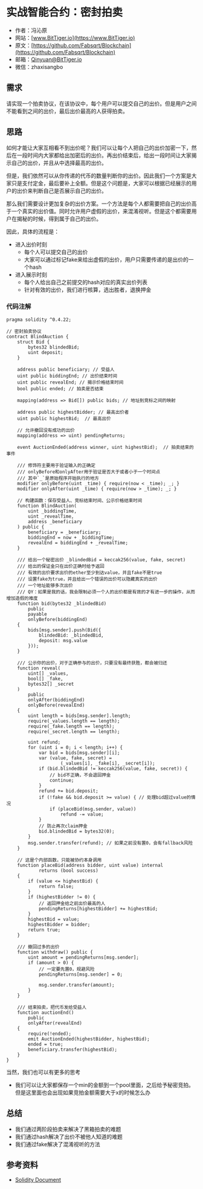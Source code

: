 # 实战智能合约：密封拍卖

- 作者：冯沁原
- 网站：[www.BitTiger.io](https://www.BitTiger.io)
- 原文：[https://github.com/Fabsqrt/Blockchain](https://github.com/Fabsqrt/Blockchain)
- 邮箱：Qinyuan@BitTiger.io
- 微信：zhaxisangbo


## 需求

请实现一个拍卖协议，在该协议中，每个用户可以提交自己的出价。但是用户之间不能看到之间的出价，最后出价最高的人获得拍卖。

## 思路

如何才能让大家互相看不到出价呢？我们可以让每个人把自己的出价加密一下，然后在一段时间内大家都给出加密后的出价。再出价结束后，给出一段时间让大家揭示自己的出价，并且从中选择最高的出价。

但是，我们依然可以从你传递的代币的数量判断你的出价。因此我们一个方案是大家只是支付定金，最后要补上全额。但是这个问题是，大家可以根据已经展示的用户的出价来判断自己是否展示自己的出价。

那么我们需要设计更加复杂的出价方案。一个方法是每个人都需要把自己的出价高于一个真实的出价值。同时允许用户虚假的出价，来混淆视听。但是这个都需要用户在揭秘的时候，得到属于自己的出价。

因此，具体的流程是：
- 进入出价时刻
  - 每个人可以提交自己的出价
  - 大家可以通过标记fake来给出虚假的出价，用户只需要传递的是出价的一个hash
- 进入展示时刻
  - 每个人给出自己之前提交的hash对应的真实出价列表
  - 针对有效的出价，我们进行核算，选出胜者，退换押金

### 代码注解

```solidity
pragma solidity ^0.4.22;

// 密封拍卖协议
contract BlindAuction {
    struct Bid {
        bytes32 blindedBid;
        uint deposit;
    }

    address public beneficiary; // 受益人
    uint public biddingEnd; // 出价结束时间
    uint public revealEnd; // 揭示价格结束时间
    bool public ended; // 拍卖是否结束

    mapping(address => Bid[]) public bids; // 地址到竞标之间的映射

    address public highestBidder; // 最高出价者
    uint public highestBid;  // 最高出价

    // 允许撤回没有成功的出价
    mapping(address => uint) pendingReturns;

    event AuctionEnded(address winner, uint highestBid);  // 拍卖结束的事件

    /// 修饰符主要用于验证输入的正确定
    /// onlyBefore和onlyAfter用于验证是否大于或者小于一个时间点
    /// 其中`_`是原始程序开始执行的地方
    modifier onlyBefore(uint _time) { require(now < _time); _; }
    modifier onlyAfter(uint _time) { require(now > _time); _; }

    // 构建函数：保存受益人、竞标结束时间、公示价格结束时间
    function BlindAuction(
        uint _biddingTime,
        uint _revealTime,
        address _beneficiary
    ) public {
        beneficiary = _beneficiary;
        biddingEnd = now + _biddingTime;
        revealEnd = biddingEnd + _revealTime;
    }

    /// 给出一个秘密出价 _blindedBid = keccak256(value, fake, secret)
    /// 给出的保证金只在出价正确时给予返回
    /// 有效的出价要求出价的ether至少到达value，并且fake不是true
    /// 设置fake为true，并且给出一个错误的出价可以隐藏真实的出价
    /// 一个地址能够多次出价
    /// QY：如果是我的话，我会限制必须一个人的出价都是有效的才有进一步的操作，从而增加造假的难度
    function bid(bytes32 _blindedBid)
        public
        payable
        onlyBefore(biddingEnd)
    {
        bids[msg.sender].push(Bid({
            blindedBid: _blindedBid,
            deposit: msg.value
        }));
    }

    /// 公示你的出价，对于正确参与的出价，只要没有最终获胜，都会被归还
    function reveal(
        uint[] _values,
        bool[] _fake,
        bytes32[] _secret
    )
        public
        onlyAfter(biddingEnd)
        onlyBefore(revealEnd)
    {
        uint length = bids[msg.sender].length;
        require(_values.length == length);
        require(_fake.length == length);
        require(_secret.length == length);

        uint refund;
        for (uint i = 0; i < length; i++) {
            var bid = bids[msg.sender][i];
            var (value, fake, secret) =
                    (_values[i], _fake[i], _secret[i]);
            if (bid.blindedBid != keccak256(value, fake, secret)) {
                // bid不正确，不会退回押金
                continue;
            }
            refund += bid.deposit;
            if (!fake && bid.deposit >= value) { // 处理bid超过value的情况
                if (placeBid(msg.sender, value))
                    refund -= value;
            }
            // 防止再次claim押金
            bid.blindedBid = bytes32(0);
        }
        msg.sender.transfer(refund); // 如果之前没有置0，会有fallback风险
    }

    // 这是个内部函数，只能被协约本身调用
    function placeBid(address bidder, uint value) internal
            returns (bool success)
    {
        if (value <= highestBid) {
            return false;
        }
        if (highestBidder != 0) {
            // 返回押金给之前出价最高的人
            pendingReturns[highestBidder] += highestBid;
        }
        highestBid = value;
        highestBidder = bidder;
        return true;
    }

    /// 撤回过多的出价
    function withdraw() public {
        uint amount = pendingReturns[msg.sender];
        if (amount > 0) {
            // 一定要先置0，规避风险
            pendingReturns[msg.sender] = 0;

            msg.sender.transfer(amount);
        }
    }

    /// 结束拍卖，把代币发给受益人
    function auctionEnd()
        public
        onlyAfter(revealEnd)
    {
        require(!ended);
        emit AuctionEnded(highestBidder, highestBid);
        ended = true;
        beneficiary.transfer(highestBid);
    }
}
```

当然，我们也可以有更多的思考
- 我们可以让大家都保存一个min的金额到一个pool里面，之后给予秘密竞拍。但是这里面也会出现如果竞拍金额需要大于x的时候怎么办

## 总结

- 我们通过两阶段拍卖来解决了黑箱拍卖的难题
- 我们通过hash解决了出价不被他人知道的难题
- 我们通过fake解决了混淆视听的方法

## 参考资料

- [Solidity Document](https://solidity.readthedocs.io/en/v0.4.23/introduction-to-smart-contracts.html)

